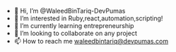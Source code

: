 - 👋 Hi, I’m @WaleedBinTariq-DevPumas
- 👀 I’m interested in Ruby,react,automation,scripting!
- 🌱 I’m currently learning entrepreneurship
- 💞️ I’m looking to collaborate on any project
- 📫 How to reach me waleedbintariq@devpumas.com

<!---
WaleedBinTariq-DevPumas/WaleedBinTariq-DevPumas is a ✨ special ✨ repository because its `README.md` (this file) appears on your GitHub profile.
You can click the Preview link to take a look at your changes.
--->
